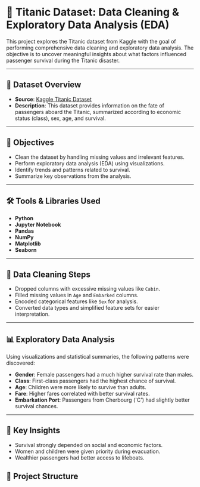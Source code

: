 # 🧹 Titanic Dataset: Data Cleaning & Exploratory Data Analysis (EDA)

This project explores the Titanic dataset from Kaggle with the goal of performing comprehensive data cleaning and exploratory data analysis. The objective is to uncover meaningful insights about what factors influenced passenger survival during the Titanic disaster.

---

## 📂 Dataset Overview

- **Source**: [Kaggle Titanic Dataset](https://www.kaggle.com/c/titanic/data)
- **Description**: This dataset provides information on the fate of passengers aboard the Titanic, summarized according to economic status (class), sex, age, and survival.

---

## 🎯 Objectives

- Clean the dataset by handling missing values and irrelevant features.
- Perform exploratory data analysis (EDA) using visualizations.
- Identify trends and patterns related to survival.
- Summarize key observations from the analysis.

---

## 🛠️ Tools & Libraries Used

- **Python**
- **Jupyter Notebook**
- **Pandas**
- **NumPy**
- **Matplotlib**
- **Seaborn**

---

## 🧼 Data Cleaning Steps

- Dropped columns with excessive missing values like `Cabin`.
- Filled missing values in `Age` and `Embarked` columns.
- Encoded categorical features like `Sex` for analysis.
- Converted data types and simplified feature sets for easier interpretation.

---

## 📊 Exploratory Data Analysis

Using visualizations and statistical summaries, the following patterns were discovered:

- **Gender**: Female passengers had a much higher survival rate than males.
- **Class**: First-class passengers had the highest chance of survival.
- **Age**: Children were more likely to survive than adults.
- **Fare**: Higher fares correlated with better survival rates.
- **Embarkation Port**: Passengers from Cherbourg ('C') had slightly better survival chances.

---

## 🧠 Key Insights

- Survival strongly depended on social and economic factors.
- Women and children were given priority during evacuation.
- Wealthier passengers had better access to lifeboats.


## 📁 Project Structure


